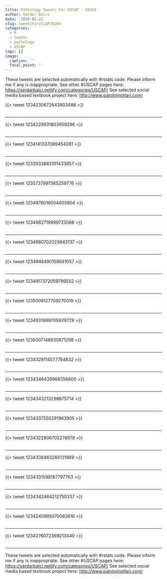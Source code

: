```yaml
---
title: Pathology Tweets For USCAP - 20204
author: Serdar Balci
date: '2020-05-21'
slug: tweetsForUSCAP20204
categories:
  - R
  - tweets
  - pathology
  - USCAP
tags: []
image:
  caption: ''
  focal_point: ''
---
```



These tweets are selected automatically with #rstats code. Please inform me if any is inappropriate.
See other #USCAP pages here: https://serdarbalci.netlify.com/categories/USCAP/ 
See selected social media based textbook project here: http://www.patolojinotlari.com/

{{< tweet 1234230672643903488 >}}
<br>
<br>
<hr>
{{< tweet 1234229931803959296 >}}
<br>
<br>
<hr>
{{< tweet 1234141337089454081 >}}
<br>
<br>
<hr>
{{< tweet 1233933883101433857 >}}
<br>
<br>
<hr>
{{< tweet 1235737997565259776 >}}
<br>
<br>
<hr>
{{< tweet 1234976016004603904 >}}
<br>
<br>
<hr>
{{< tweet 1234982719999725568 >}}
<br>
<br>
<hr>
{{< tweet 1234980702023643137 >}}
<br>
<br>
<hr>
{{< tweet 1234946490159661057 >}}
<br>
<br>
<hr>
{{< tweet 1234917372059799552 >}}
<br>
<br>
<hr>
{{< tweet 1235008127709270019 >}}
<br>
<br>
<hr>
{{< tweet 1234931699705929729 >}}
<br>
<br>
<hr>
{{< tweet 1235007148930871298 >}}
<br>
<br>
<hr>
{{< tweet 1234329114577784832 >}}
<br>
<br>
<hr>
{{< tweet 1234346439968358400 >}}
<br>
<br>
<hr>
{{< tweet 1234343213298675714 >}}
<br>
<br>
<hr>
{{< tweet 1234337550291963905 >}}
<br>
<br>
<hr>
{{< tweet 1234322806705278978 >}}
<br>
<br>
<hr>
{{< tweet 1234338463266131969 >}}
<br>
<br>
<hr>
{{< tweet 1234331598167797763 >}}
<br>
<br>
<hr>
{{< tweet 1234342464212750337 >}}
<br>
<br>
<hr>
{{< tweet 1234240985070063616 >}}
<br>
<br>
<hr>
{{< tweet 1234276072369213440 >}}
<br>
<br>
<hr>


These tweets are selected automatically with #rstats code. Please inform me if any is inappropriate.
See other #USCAP pages here: https://serdarbalci.netlify.com/categories/USCAP/ 
See selected social media based textbook project here: http://www.patolojinotlari.com/
